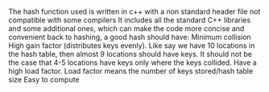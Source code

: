The hash function used is written in c++ with a non standard header file not compatible with some compilers
 It includes all the standard C++ libraries and some additional ones, which can make the code more concise and convenient
 back to hashing, a good hash should have:
Minimum collision
High gain factor (distributes keys evenly). Like say we have 10 locations in the hash table, then almost 9 locations should have keys. It should not be the case that 4-5 locations have keys only where the keys collided.
Have a high load factor. Load factor means the number of keys stored/hash table size
Easy to compute
